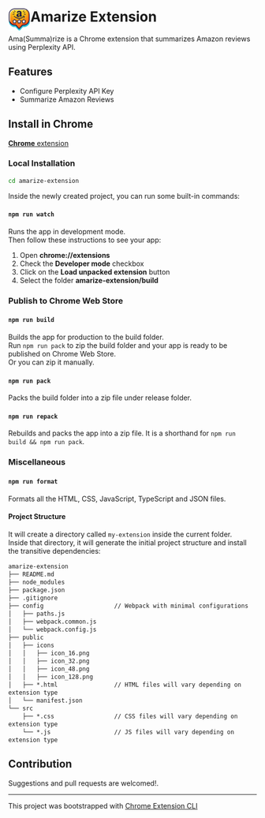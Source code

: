 # <img src="public/icons/icon_48.png" width="45" align="left"> Amarize Extension

Ama(Summa)rize is a Chrome extension that summarizes Amazon reviews using Perplexity API.

## Features

- Configure Perplexity API Key
- Summarize Amazon Reviews

## Install in Chrome

[**Chrome** extension]() <!-- TODO: Add chrome extension link inside parenthesis -->


### Local Installation

```sh
cd amarize-extension
```

Inside the newly created project, you can run some built-in commands:

#### `npm run watch`

Runs the app in development mode.<br>
Then follow these instructions to see your app:
1. Open **chrome://extensions**
2. Check the **Developer mode** checkbox
3. Click on the **Load unpacked extension** button
4. Select the folder **amarize-extension/build**

### Publish to Chrome Web Store

#### `npm run build`

Builds the app for production to the build folder.<br>
Run `npm run pack` to
zip the build folder and your app is ready to be published on Chrome Web Store.<br>
Or you can zip it manually.

#### `npm run pack`

Packs the build folder into a zip file under release folder.

#### `npm run repack`

Rebuilds and packs the app into a zip file.
It is a shorthand for `npm run build && npm run pack`.


### Miscellaneous

#### `npm run format`

Formats all the HTML, CSS, JavaScript, TypeScript and JSON files.

#### Project Structure



It will create a directory called `my-extension` inside the current folder.<br>
Inside that directory, it will generate the initial project structure and install the transitive dependencies:

```
amarize-extension
├── README.md
├── node_modules
├── package.json
├── .gitignore
├── config                    // Webpack with minimal configurations
│   ├── paths.js
│   ├── webpack.common.js
│   └── webpack.config.js
├── public
│   ├── icons
│   │   ├── icon_16.png
│   │   ├── icon_32.png
│   │   ├── icon_48.png
│   │   ├── icon_128.png
│   ├── *.html                // HTML files will vary depending on extension type
│   └── manifest.json
└── src
    ├── *.css                 // CSS files will vary depending on extension type
    └── *.js                  // JS files will vary depending on extension type
```

## Contribution

Suggestions and pull requests are welcomed!.

---

This project was bootstrapped with [Chrome Extension CLI](https://github.com/dutiyesh/chrome-extension-cli)
